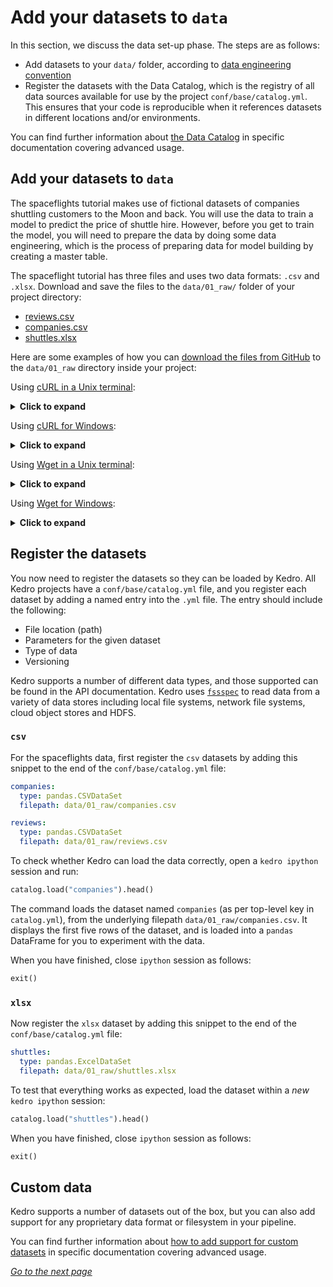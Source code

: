 # Add your datasets to `data`

In this section, we discuss the data set-up phase. The steps are as follows:

* Add datasets to your `data/` folder, according to [data engineering convention](https://kedro.readthedocs.io/en/stable/12_faq/01_faq.html#what-is-data-engineering-convention)
* Register the datasets with the Data Catalog, which is the registry of all data sources available for use by the project `conf/base/catalog.yml`. This ensures that your code is reproducible when it references datasets in different locations and/or environments.

You can find further information about [the Data Catalog](https://kedro.readthedocs.io/en/stable/05_data/01_data_catalog.html) in specific documentation covering advanced usage.


## Add your datasets to `data`

The spaceflights tutorial makes use of fictional datasets of companies shuttling customers to the Moon and back. You will use the data to train a model to predict the price of shuttle hire. However, before you get to train the model, you will need to prepare the data by doing some data engineering, which is the process of preparing data for model building by creating a master table.

The spaceflight tutorial has three files and uses two data formats: `.csv` and `.xlsx`. Download and save the files to the `data/01_raw/` folder of your project directory:

* [reviews.csv](https://quantumblacklabs.github.io/kedro/reviews.csv)
* [companies.csv](https://quantumblacklabs.github.io/kedro/companies.csv)
* [shuttles.xlsx](https://quantumblacklabs.github.io/kedro/shuttles.xlsx)

Here are some examples of how you can [download the files from GitHub](https://www.quora.com/How-do-I-download-something-from-GitHub) to the `data/01_raw` directory inside your project:

Using [cURL in a Unix terminal](https://curl.haxx.se/download.html):

<details>
<summary><b>Click to expand</b></summary>

```bash
# reviews
curl -o data/01_raw/reviews.csv https://quantumblacklabs.github.io/kedro/reviews.csv
# companies
curl -o data/01_raw/companies.csv https://quantumblacklabs.github.io/kedro/companies.csv
# shuttles
curl -o data/01_raw/shuttles.xlsx https://quantumblacklabs.github.io/kedro/shuttles.xlsx
```
</details>

Using [cURL for Windows](https://curl.se/windows/):

<details>
<summary><b>Click to expand</b></summary>

```bat
curl -o data\01_raw\reviews.csv https://quantumblacklabs.github.io/kedro/reviews.csv
curl -o data\01_raw\companies.csv https://quantumblacklabs.github.io/kedro/companies.csv
curl -o data\01_raw\shuttles.xlsx https://quantumblacklabs.github.io/kedro/shuttles.xlsx
```
</details>

Using [Wget in a Unix terminal](https://www.gnu.org/software/wget/):

<details>
<summary><b>Click to expand</b></summary>

```bash
# reviews
wget -O data/01_raw/reviews.csv https://quantumblacklabs.github.io/kedro/reviews.csv
# companies
wget -O data/01_raw/companies.csv https://quantumblacklabs.github.io/kedro/companies.csv
# shuttles
wget -O data/01_raw/shuttles.xlsx https://quantumblacklabs.github.io/kedro/shuttles.xlsx
```
</details>

Using [Wget for Windows](https://eternallybored.org/misc/wget/):

<details>
<summary><b>Click to expand</b></summary>

```bat
wget -O data\01_raw\reviews.csv https://quantumblacklabs.github.io/kedro/reviews.csv
wget -O data\01_raw\companies.csv https://quantumblacklabs.github.io/kedro/companies.csv
wget -O data\01_raw\shuttles.xlsx https://quantumblacklabs.github.io/kedro/shuttles.xlsx
```
</details>

## Register the datasets

You now need to register the datasets so they can be loaded by Kedro. All Kedro projects have a `conf/base/catalog.yml` file, and you register each dataset by adding a named entry into the `.yml` file. The entry should include the following:

* File location (path)
* Parameters for the given dataset
* Type of data
* Versioning

Kedro supports a number of different data types, and those supported can be found in the API documentation. Kedro uses [`fssspec`](https://filesystem-spec.readthedocs.io/en/latest/) to read data from a variety of data stores including local file systems, network file systems, cloud object stores and HDFS.


### `csv`

For the spaceflights data, first register the `csv` datasets by adding this snippet to the end of the `conf/base/catalog.yml` file:

```yaml
companies:
  type: pandas.CSVDataSet
  filepath: data/01_raw/companies.csv

reviews:
  type: pandas.CSVDataSet
  filepath: data/01_raw/reviews.csv
```

To check whether Kedro can load the data correctly, open a `kedro ipython` session and run:

```python
catalog.load("companies").head()
```

The command loads the dataset named `companies` (as per top-level key in `catalog.yml`), from the underlying filepath `data/01_raw/companies.csv`. It displays the first five rows of the dataset, and is loaded into a `pandas` DataFrame for you to experiment with the data.

When you have finished, close `ipython` session as follows:

```python
exit()
```

### `xlsx`

Now register the `xlsx` dataset by adding this snippet to the end of the `conf/base/catalog.yml` file:

```yaml
shuttles:
  type: pandas.ExcelDataSet
  filepath: data/01_raw/shuttles.xlsx
```

To test that everything works as expected, load the dataset within a _new_ `kedro ipython` session:

```python
catalog.load("shuttles").head()
```
When you have finished, close `ipython` session as follows:

```python
exit()
```

## Custom data

Kedro supports a number of datasets out of the box, but you can also add support for any proprietary data format or filesystem in your pipeline.

You can find further information about [how to add support for custom datasets](https://kedro.readthedocs.io/en/stable/07_extend_kedro/03_custom_datasets.html) in specific documentation covering advanced usage.


_[Go to the next page](./06_jupyter_notebook_workflow.md)_
